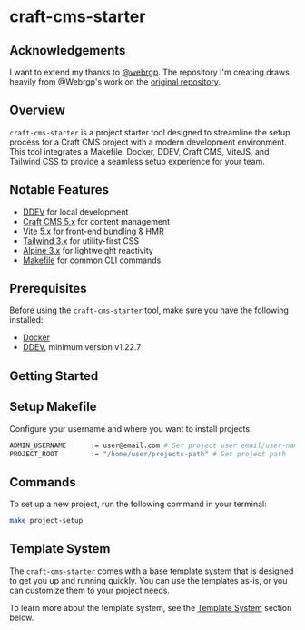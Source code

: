 # craft-cms-starter

## Acknowledgements
I want to extend my thanks to [@webrgp](https://github.com/webrgp). The repository I'm creating draws heavily from @Webrgp's work on the [original repository](https://github.com/dative/craftcms-starter).

## Overview

`craft-cms-starter` is a project starter tool designed to streamline the setup process for a Craft CMS project with a modern development environment. This tool integrates a Makefile, Docker, DDEV, Craft CMS, ViteJS, and Tailwind CSS to provide a seamless setup experience for your team.

## Notable Features

- [DDEV](https://ddev.readthedocs.io/) for local development
- [Craft CMS 5.x](https://craftcms.com/) for content management
- [Vite 5.x](https://vitejs.dev/) for front-end bundling & HMR
- [Tailwind 3.x](https://tailwindcss.com) for utility-first CSS
- [Alpine 3.x](https://alpinejs.dev/) for lightweight reactivity
- [Makefile](https://www.gnu.org/software/make/manual/make.html) for common CLI commands

## Prerequisites

Before using the `craft-cms-starter` tool, make sure you have the following installed:

- [Docker](https://docs.docker.com/get-docker/)
- [DDEV](https://ddev.readthedocs.io/), minimum version v1.22.7

## Getting Started

## Setup Makefile

Configure your username and where you want to install projects.

```sh
ADMIN_USERNAME		:= user@email.com # Set project user email/user-name
PROJECT_ROOT		:= "/home/user/projects-path" # Set project path
```
## Commands

To set up a new project, run the following command in your terminal:

```sh
make project-setup
```

## Template System

The `craft-cms-starter` comes with a base template system that is designed to get you up and running quickly. You can use the templates as-is, or you can customize them to your project needs.

To learn more about the template system, see the [Template System](TEMPLATES.md) section below.
